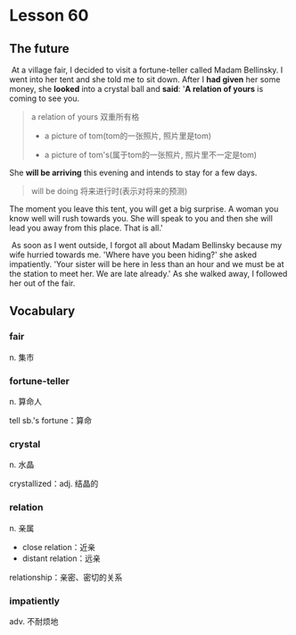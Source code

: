 # Lesson 60

## The future

​	At a village fair, I decided to visit a fortune-teller called Madam Bellinsky. I went into her tent and she told me to sit down. After I **had given** her some money, she **looked** into a crystal ball and **said**: '**A relation of yours** is coming to see you. 

> a relation of yours 双重所有格
>
> * a picture of tom(tom的一张照片, 照片里是tom)
>
> * a picture of tom's(属于tom的一张照片, 照片里不一定是tom)

She **will be arriving** this evening and intends to stay for a few days. 

> will be doing 将来进行时(表示对将来的预测)

The moment you leave this tent, you will get a big surprise. A woman you know well will rush towards you. She will speak to you and then she will lead you away from this place. That is all.'

​	As soon as I went outside, I forgot all about Madam Bellinsky because my wife hurried towards me. 'Where have you been hiding?' she asked impatiently. 'Your sister will be here in less than an hour and we must be at the station to meet her. We are late already.' As she walked away, I followed her out of the fair.

## Vocabulary

### fair

n. 集市

### fortune-teller

n. 算命人

tell sb.'s fortune：算命

### crystal

n. 水晶

crystallized：adj. 结晶的

### relation

n. 亲属

* close relation：近亲
* distant relation：远亲

relationship：亲密、密切的关系

### impatiently

adv. 不耐烦地